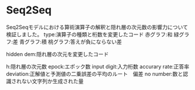 # Seq2Seq
Seq2Seqモデルにおける算術演算子の解釈と隠れ層の次元数の影響力について検証しました。
type:演算子の種類と桁数を変更したコード
赤グラフ:和
緑グラフ:差
青グラフ:積
桃グラフ:答えが負にならない差

hidden dem:隠れ層の次元を変更したコード

h:隠れ層の次元数
epock:エポック数
input digit:入力桁数
accurary rate:正答率
deviation:正解値と予測値の二乗誤差の平均のルート　偏差
no number:数と認識されない文字列か生成された量
